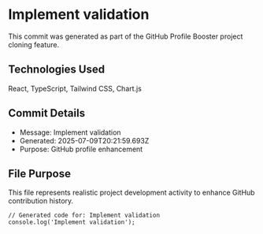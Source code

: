 # Implement validation

This commit was generated as part of the GitHub Profile Booster project cloning feature.

## Technologies Used
React, TypeScript, Tailwind CSS, Chart.js

## Commit Details
- Message: Implement validation
- Generated: 2025-07-09T20:21:59.693Z
- Purpose: GitHub profile enhancement

## File Purpose
This file represents realistic project development activity to enhance GitHub contribution history.

```
// Generated code for: Implement validation
console.log('Implement validation');
```
